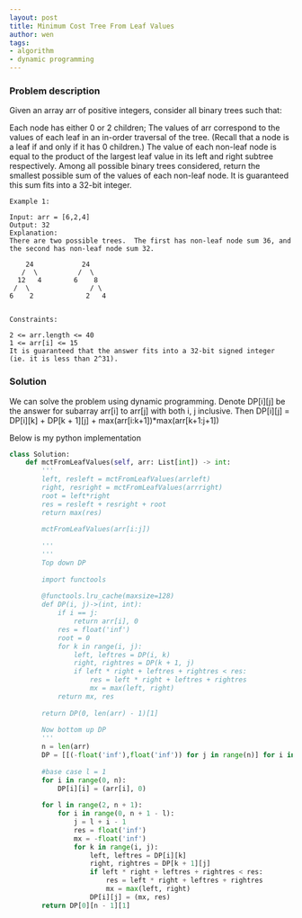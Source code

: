 ```yaml
---
layout: post
title: Minimum Cost Tree From Leaf Values
author: wen
tags:
- algorithm
- dynamic programming
---
```


### Problem description
Given an array arr of positive integers, consider all binary trees such that:


Each node has either 0 or 2 children;
The values of arr correspond to the values of each leaf in an in-order traversal of the tree.  (Recall that a node is a leaf if and only if it has 0 children.)
The value of each non-leaf node is equal to the product of the largest leaf value in its left and right subtree respectively.
Among all possible binary trees considered, return the smallest possible sum of the values of each non-leaf node.  It is guaranteed this sum fits into a 32-bit integer.

 
```
Example 1:

Input: arr = [6,2,4]
Output: 32
Explanation:
There are two possible trees.  The first has non-leaf node sum 36, and the second has non-leaf node sum 32.

    24            24
   /  \          /  \
  12   4        6    8
 /  \               / \
6    2             2   4
 

Constraints:

2 <= arr.length <= 40
1 <= arr[i] <= 15
It is guaranteed that the answer fits into a 32-bit signed integer (ie. it is less than 2^31).
```

### Solution
We can solve the problem using dynamic programming. Denote DP[i][j] be the answer for subarray arr[i] to arr[j] with both i, j inclusive. Then
DP[i][j] = DP[i][k] + DP[k + 1][j] + max(arr[i:k+1])*max(arr[k+1:j+1])

Below is my python implementation

```python
class Solution:
    def mctFromLeafValues(self, arr: List[int]) -> int:
        '''
        left, resleft = mctFromLeafValues(arrleft)
        right, resright = mctFromLeafValues(arrright)
        root = left*right
        res = resleft + resright + root
        return max(res)
        
        mctFromLeafValues(arr[i:j])
        
        '''
        '''
        Top down DP
        
        import functools
        
        @functools.lru_cache(maxsize=128)
        def DP(i, j)->(int, int):
            if i == j:
                return arr[i], 0
            res = float('inf')
            root = 0
            for k in range(i, j):
                left, leftres = DP(i, k)
                right, rightres = DP(k + 1, j)
                if left * right + leftres + rightres < res:
                    res = left * right + leftres + rightres
                    mx = max(left, right)
            return mx, res
        
        return DP(0, len(arr) - 1)[1]
        
        Now bottom up DP
        '''
        n = len(arr)
        DP = [[(-float('inf'),float('inf')) for j in range(n)] for i in range(n)]
        
        #base case l = 1
        for i in range(0, n):
            DP[i][i] = (arr[i], 0)
            
        for l in range(2, n + 1):
            for i in range(0, n + 1 - l):
                j = l + i - 1
                res = float('inf')
                mx = -float('inf')
                for k in range(i, j):
                    left, leftres = DP[i][k]
                    right, rightres = DP[k + 1][j]
                    if left * right + leftres + rightres < res:
                        res = left * right + leftres + rightres
                        mx = max(left, right)
                    DP[i][j] = (mx, res)
        return DP[0][n - 1][1]
				
```

